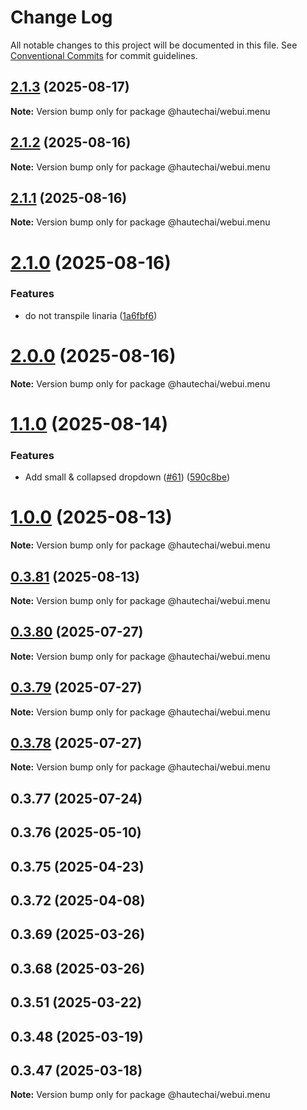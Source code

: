 # Change Log

All notable changes to this project will be documented in this file.
See [Conventional Commits](https://conventionalcommits.org) for commit guidelines.

## [2.1.3](https://github.com/HautechAI/webui/compare/@hautechai/webui.menu@2.1.2...@hautechai/webui.menu@2.1.3) (2025-08-17)

**Note:** Version bump only for package @hautechai/webui.menu

## [2.1.2](https://github.com/HautechAI/webui/compare/@hautechai/webui.menu@2.1.1...@hautechai/webui.menu@2.1.2) (2025-08-16)

**Note:** Version bump only for package @hautechai/webui.menu

## [2.1.1](https://github.com/HautechAI/webui/compare/@hautechai/webui.menu@2.1.0...@hautechai/webui.menu@2.1.1) (2025-08-16)

**Note:** Version bump only for package @hautechai/webui.menu

# [2.1.0](https://github.com/HautechAI/webui/compare/@hautechai/webui.menu@1.1.0...@hautechai/webui.menu@2.1.0) (2025-08-16)

### Features

- do not transpile linaria ([1a6fbf6](https://github.com/HautechAI/webui/commit/1a6fbf6353a0e5028040006b5045170cf83f1ba0))

# [2.0.0](https://github.com/HautechAI/webui/compare/@hautechai/webui.menu@1.1.0...@hautechai/webui.menu@2.0.0) (2025-08-16)

**Note:** Version bump only for package @hautechai/webui.menu

# [1.1.0](https://github.com/HautechAI/webui/compare/@hautechai/webui.menu@1.0.0...@hautechai/webui.menu@1.1.0) (2025-08-14)

### Features

- Add small & collapsed dropdown ([#61](https://github.com/HautechAI/webui/issues/61)) ([590c8be](https://github.com/HautechAI/webui/commit/590c8be42597e87d79a22d8d01e178e139556f6f))

# [1.0.0](https://github.com/HautechAI/webui/compare/@hautechai/webui.menu@0.3.81...@hautechai/webui.menu@1.0.0) (2025-08-13)

**Note:** Version bump only for package @hautechai/webui.menu

## [0.3.81](https://github.com/HautechAI/webui/compare/@hautechai/webui.menu@0.3.80...@hautechai/webui.menu@0.3.81) (2025-08-13)

**Note:** Version bump only for package @hautechai/webui.menu

## [0.3.80](https://github.com/HautechAI/webui/compare/@hautechai/webui.menu@0.3.79...@hautechai/webui.menu@0.3.80) (2025-07-27)

**Note:** Version bump only for package @hautechai/webui.menu

## [0.3.79](https://github.com/HautechAI/webui/compare/@hautechai/webui.menu@0.3.78...@hautechai/webui.menu@0.3.79) (2025-07-27)

**Note:** Version bump only for package @hautechai/webui.menu

## [0.3.78](https://github.com/HautechAI/webui/compare/@hautechai/webui.menu@0.3.77...@hautechai/webui.menu@0.3.78) (2025-07-27)

**Note:** Version bump only for package @hautechai/webui.menu

## 0.3.77 (2025-07-24)

## 0.3.76 (2025-05-10)

## 0.3.75 (2025-04-23)

## 0.3.72 (2025-04-08)

## 0.3.69 (2025-03-26)

## 0.3.68 (2025-03-26)

## 0.3.51 (2025-03-22)

## 0.3.48 (2025-03-19)

## 0.3.47 (2025-03-18)

**Note:** Version bump only for package @hautechai/webui.menu
